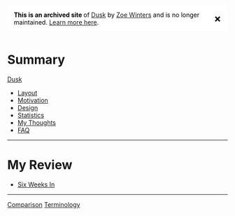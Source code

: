 <div class="collapsible" style="display: inline-flex; align-items: center; justify-content: left; border-radius: 5px; padding: 0px 15px; margin-bottom: 10px; background-color: #ffffffff; color: black;">

  <div style="margin-right: 15px;">
    <b>This is an archived site </b> of <a href="https://luminespire.github.io/dusk/">Dusk</a> by <a href="https://github.com/Aorta3698">Zoe Winters</a> and is no longer maintained. <a href="https://github.com/luminespire/dusk/blob/main/README.md">Learn more here</a>.
  </div>

  <span class="close" style="cursor: pointer; font-size: 24px; font-weight: bold; position: relative;">&times;</span>

</div>

<script>
  const closeButtons = document.querySelectorAll('.close');
  closeButtons.forEach(button => {
    button.addEventListener('click', (event) => {
      let collapsible = event.target.closest('.collapsible');
      if (collapsible) {
        collapsible.style.display = 'none';
      }
    });
  });
</script>

# Summary

[Dusk](./README.md)
 - [Layout](chapters/layout.md)
 - [Motivation](chapters/motivation.md)
 - [Design](chapters/design.md)
 - [Statistics](chapters/stats.md)
 - [My Thoughts](chapters/thoughts.md)
 - [FAQ](chapters/faq.md)
---
# My Review
- [Six Weeks In](journeys/2024_Jun_5.md)
---------
[Comparison](chapters/cmp.md)
[Terminology](chapters/term.md)

